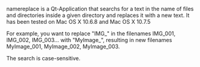 namereplace is a Qt-Application that searchs for a text in the name of files and directories inside a given directory and replaces it with a new text. It has been tested on Mac OS X 10.6.8 and Mac OS X 10.7.5

For example, you want to replace "IMG_" in the filenames IMG_001, IMG_002, IMG_003... with "MyImage_", resulting in new filenames MyImage_001, MyImage_002, MyImage_003.

The search is case-sensitive.
